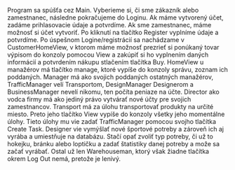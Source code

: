 Program sa spúšťa cez Main. Vyberieme si, či sme zákazník alebo zamestnanec, následne pokračujeme do Loginu. Ak máme vytvorený účet, zadáme prihlasovacie údaje a potvrdíme. Ak sme zamestnanec, máme možnosť si účet vytvoriť. Po kliknutí na tlačítko Register vyplníme údaje a potvrdíme. Po úspešnom Logine/registrácií sa nachádzame v CustomerHomeView, v ktorom máme možnosť prezrieť si ponúkaný tovar výpisom do konzoly pomocou View a zakúpiť si ho vyplnením daných informácií a  potvrdením nákupu stlačením tlačítka Buy. HomeView u manažérov má tlačítko manage, ktoré vypíše do konzoly správu, zoznam ich poddaných. Manager má ako svojich poddaných ostatných manažérov, TrafficManager velí Transportom, DesignManager Designerom a BusinessManager nevelí nikomu, ten počíta peniaze na účte. Director ako vodca firmy má ako jediný právo vytvárať nové účty pre svojich zamestnancov. Transport má za úlohu transportovať produkty na určité miesto. Preto jeho tlačítko View vypíše do konzoly všetky jeho momentálne úlohy. Tieto úlohy mu vie zadať TrafficManager pomocou svojho tlačítka Create Task. Designer vie vymýšlať nové športové potreby a zároveň ich aj vyrába a umiestňuje na databázu. Stačí opať zvoliť typ potreby, či už to hokejku, bránku alebo loptičku a zadať štatistiky danej potreby a može sa začať vyrábať. Ostal už len Warehouseman, ktorý však žiadne tlačítka okrem Log Out nemá, pretože je lenivý. 
 